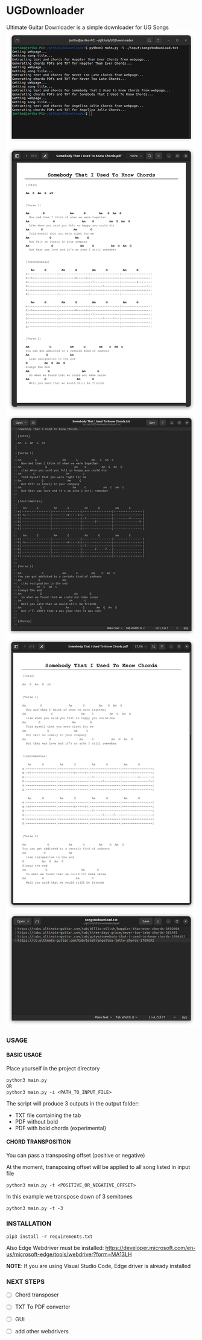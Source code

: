 # UGDownloader
Ultimate Guitar Downloader is a simple downloader for UG Songs
![alt text](images/execution.png)
![alt text](images/output2.png)
![alt text](images/output0.png)
![alt text](images/output1.png)
![alt text](images/input.png)

### USAGE

#### BASIC USAGE
Place yourself in the project directory
```
python3 main.py
OR
python3 main.py -i <PATH_TO_INPUT_FILE>
```

The script will produce 3 outputs in the output folder:
* TXT file containing the tab
* PDF without bold
* PDF with bold chords (experimental)

#### CHORD TRANSPOSITION
You can pass a transposing offset (positive or negative)

At the moment, transposing offset will be applied to all song listed in input file

```
python3 main.py -t <POSITIVE_OR_NEGATIVE_OFFSET>
```

In this example we transpose down of 3 semitones
```
python3 main.py -t -3
```


### INSTALLATION

```
pip3 install -r requirements.txt
```
Also Edge Webdriver must be installed: https://developer.microsoft.com/en-us/microsoft-edge/tools/webdriver?form=MA13LH

**NOTE**: If you are using Visual Studio Code, Edge driver is already installed

### NEXT STEPS
* [ ] Chord transposer
* [ ] TXT To PDF converter
* [ ] GUI
* [ ] add other webdrivers


